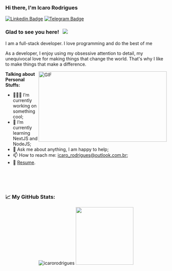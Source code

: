 ### Hi there, I'm Icaro Rodrigues

[![Linkedin Badge](https://img.shields.io/badge/-LinkedIn-0e76a8?style=flat-square&logo=Linkedin&logoColor=white)](https://www.linkedin.com/in/icarorodriguescerqueira/)
[![Telegram Badge](https://img.shields.io/badge/-Telegram-0088cc?style=flat-square&logo=Telegram&logoColor=white)](https://t.me/lcaroRodrigues)

### Glad to see you here! &nbsp; ![](https://visitor-badge.glitch.me/badge?page_id=IcaroRodrigues.IcaroRodrigues)

I am a full-stack developer. I love programming and do the best of me

As a developer, I enjoy using my obsessive attention to detail, my unequivocal love for making things that change the world. That's why I like to make things that make a difference.

  <img align="right" alt="GIF" src="https://github.com/abhisheknaiidu/abhisheknaiidu/blob/master/code.gif?raw=true" width="400" height="220" />
  

**Talking about Personal Stuffs:**

- 👨🏻‍💻 I’m currently working on something cool;
- 🚀 I’m currently learning NextJS and NodeJS;
- 💬 Ask me about anything, I am happy to help;
- 📫 How to reach me: icaro_rodrigues@outlook.com.br;
- 📝 [Resume](https://cutt.ly/hlEZzHo).

</br>
</br>
</br>

### 📈 **My GitHub Stats:**

<p>
  <p align="center"> <img src="https://github-readme-stats.vercel.app/api?username=IcaroRodrigues&show_icons=true&theme=gotham" alt="icarorodrigues" />
  <img height="180em" width="180em" src="https://github-readme-stats.vercel.app/api/top-langs/?username=IcaroRodrigues&exclude_repo=KNN-Image-Classification&show_icons=true&hide_border=true&layout=compact&langs_count=8&theme=gotham"/>
</p>

